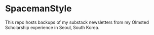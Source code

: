 # SpacemanStyle
This repo hosts backups of my substack newsletters from my Olmsted Scholarship experience in Seoul, South Korea.
